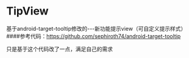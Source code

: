 # TipView
基于android-target-tooltip修改的---新功能提示view（可自定义提示样式）
####参考代码：https://github.com/sephiroth74/android-target-tooltip

只是基于这个代码改了一点，满足自己的需求

